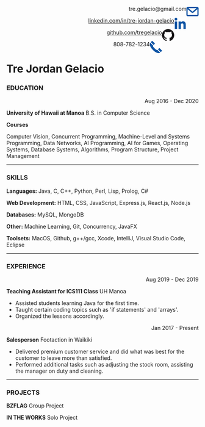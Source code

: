 <img align="right" src="/email_icon.png" alt="EMAIL"
	title="Email" width="32" height="32" />
  <div align="right">tre.gelacio@gmail.com</div>
  
<img align="right" src="/linkedin_logo.png" alt="LINKEDIN"
	title="LinkedIn" width="32" height="32" />
<a href="linkedin.com/in/tre-jordan-gelacio">
  <div align="right">linkedin.com/in/tre-jordan-gelacio</div>
</a>

<img align="right" src="/GitHub-Mark-64px.png" alt="GH"
	title="Github" width="32" height="32" />
<a href="github.com/tregelacio">
  <div align="right">github.com/tregelacio</div>
</a>
  
<img align="right" src="/phone_icon.png" alt="PN"
	title="PhoneNumber" width="32" height="32" />
  <div align="right">808-782-1234</div>

# Tre Jordan Gelacio

### EDUCATION

<div align="right">Aug 2016 - Dec 2020</div>

**University of Hawaii at Manoa**
B.S. in Computer Science

**Courses**

Computer Vision, Concurrent Programming, Machine-Level and Systems Programming, Data Networks, AI Programming, AI for Games, Operating Systems, Database Systems, Algorithms, Program Structure, Project Management

---

### SKILLS

**Languages:**
Java, C, C++, Python, Perl, Lisp, Prolog, C#

**Web Development:**
HTML, CSS, JavaScript, Express.js, React.js, Node.js

**Databases:**
MySQL, MongoDB

**Other:**
Machine Learning, Git, Concurrency, JavaFX

**Toolsets:**
MacOS, Github, g++/gcc, Xcode, IntelliJ, Visual Studio Code, Eclipse

---

### EXPERIENCE

<div align="right">Aug 2019 - Dec 2019</div>

**Teaching Assistant for ICS111 Class**
UH Manoa

* Assisted students learning Java for the first time.
* Taught certain coding topics such as 'if statements' and 'arrays'.
* Organized the lessons accordingly.

<div align="right">Jan 2017 - Present</div>

**Salesperson**
Footaction in Waikiki

* Delivered premium customer service and did what was best for the customer to leave more than satisfied.
* Performed additional tasks such as adjusting the stock room, assisting the manager on duty and cleaning.

---

### PROJECTS

**BZFLAG**
Group Project

**IN THE WORKS**
Solo Project
